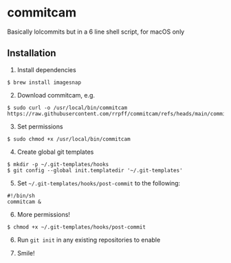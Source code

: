 # commitcam

Basically lolcommits but in a 6 line shell script, for macOS only

## Installation

1. Install dependencies

```
$ brew install imagesnap
```

2. Download commitcam, e.g.

```
$ sudo curl -o /usr/local/bin/commitcam https://raw.githubusercontent.com/rrpff/commitcam/refs/heads/main/commitcam
```

3. Set permissions

```
$ sudo chmod +x /usr/local/bin/commitcam
```

4. Create global git templates

```
$ mkdir -p ~/.git-templates/hooks
$ git config --global init.templatedir '~/.git-templates'
```

5. Set `~/.git-templates/hooks/post-commit` to the following:

```
#!/bin/sh
commitcam &
```

6. More permissions!

```
$ chmod +x ~/.git-templates/hooks/post-commit
```

6. Run `git init` in any existing repositories to enable

7. Smile!
